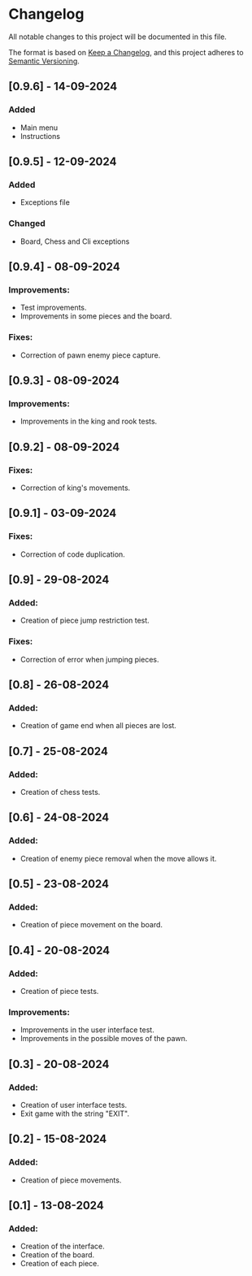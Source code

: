 # Changelog

All notable changes to this project will be documented in this file.

The format is based on [Keep a Changelog](https://keepachangelog.com/en/1.1.0/),
and this project adheres to [Semantic Versioning](https://semver.org/spec/v2.0.0.html).

## [0.9.6] - 14-09-2024

### Added
- Main menu
- Instructions

## [0.9.5] - 12-09-2024

### Added
- Exceptions file

### Changed
- Board, Chess and Cli exceptions

## [0.9.4] - 08-09-2024

### Improvements:
- Test improvements.
- Improvements in some pieces and the board.

### Fixes:
- Correction of pawn enemy piece capture.

## [0.9.3] - 08-09-2024

### Improvements:
- Improvements in the king and rook tests.

## [0.9.2] - 08-09-2024

### Fixes:
- Correction of king's movements.

## [0.9.1] - 03-09-2024

### Fixes:
- Correction of code duplication.

## [0.9] - 29-08-2024

### Added:
- Creation of piece jump restriction test.

### Fixes:
- Correction of error when jumping pieces.

## [0.8] - 26-08-2024

### Added:
- Creation of game end when all pieces are lost.

## [0.7] - 25-08-2024

### Added:
- Creation of chess tests.

## [0.6] - 24-08-2024

### Added:
- Creation of enemy piece removal when the move allows it.

## [0.5] - 23-08-2024

### Added:
- Creation of piece movement on the board.

## [0.4] - 20-08-2024

### Added:
- Creation of piece tests.

### Improvements:
- Improvements in the user interface test.
- Improvements in the possible moves of the pawn.

## [0.3] - 20-08-2024

### Added:
- Creation of user interface tests.
- Exit game with the string "EXIT".

## [0.2] - 15-08-2024

### Added:
- Creation of piece movements.

## [0.1] - 13-08-2024

### Added:
- Creation of the interface.
- Creation of the board.
- Creation of each piece.